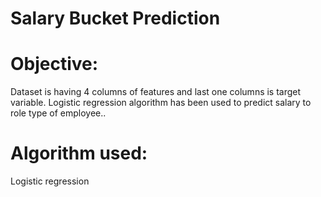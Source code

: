 # Salary Bucket Prediction

# Objective:

Dataset is having 4 columns of features and last one columns is target variable. Logistic regression algorithm has been used to predict salary to role type of employee..

# Algorithm used: 
 Logistic regression






